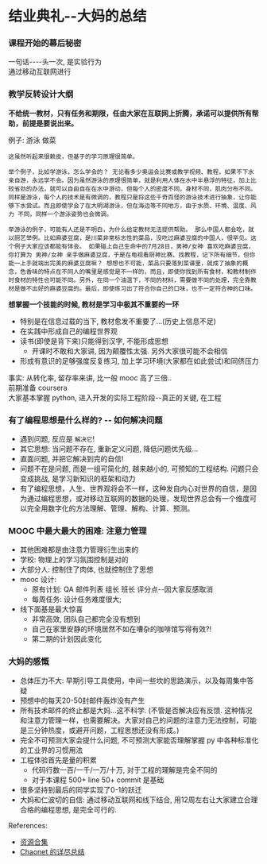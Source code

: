 # 结业典礼--大妈的总结

### 课程开始的幕后秘密

一句话----头一次, 是实验行为   
通过移动互联网进行

### 教学反转设计大纲
**不给统一教材，只有任务和期限，任由大家在互联网上折腾，承诺可以提供所有帮助，前提是要说出来。**

例子: 游泳 做菜

```
这虽然听起来很赖皮，但基于的学习原理很简单。

举个例子，比如学游泳，怎么学会的？ 无论看多少奥运会比赛或教学视频、教程，如果不下水亲自游，永远学不会。因为虽然游泳的原理很简单，就是利用人体在水中半悬浮的特征，加上比较省劲的办法，就可以自由自在在水中游动，但每个人的密度不同，身材不同，肌肉分布不同。同样是游泳，每个人的技术是有微调的，教程只是将这些千奇百怪的游泳技术进行抽象，让你能够下水尝试。而且即使学会了在大明湖游泳，但在海边等不同地方，由于水质、环境、温度、风力 不同，同样一个游泳姿势也会微调。

举游泳的例子，可能有人还是不明白，为什么给定教材无法提供帮助。 那么中国人都会吃，就以厨艺举例。比如麻婆豆腐，是川菜非常标志性的菜品，没吃过麻婆豆腐的中国人，很罕见。这个例子大家应该都能有体会。 如果碰上自己生命中的7月28日，男神/女神 喜欢吃麻婆豆腐，你打算为 男神/女神 亲手做麻婆豆腐，于是在电视看厨神比赛、找教程，记下所有细节，但你能一上手就端出完美的麻婆豆腐嘛？ 想想也不可能，菜品只要落到菜谱里，就成了抽象的概念，色香味的特点在不同人的嘴里是感觉是不一样的，而且，即使你找到所有食材，和教材制作时食材的特性也可能不同。另外，在同一个油温下，不同的材料，需要做不同的处理，完全靠教材是做不出好的麻婆豆腐的。最后，即使练习出了符合你自己的口味，也不一定符合神的口味。
```

**想掌握一个技能的时候, 教材是学习中极其不重要的一环** 

- 特别是在信息过载的当下, 教材愈发不重要了...(历史上信息不足)
- 在实践中形成自己的编程世界观
- 读书(即使是背下来)只能得到汉字, 不能形成思想 
  - 开课时不敢和大家讲, 因为颠覆性太强. 另外大家很可能不会相信
- 形成有意识的足够强度反复练习, 加上学习环境(大家都在如此尝试)和同侪压力

事实: 从转化率, 留存率来讲, 比一般 mooc 高了三倍..   
前期准备 coursera  
大家基本掌握 python, 进入开发的实际工程阶段--真正的关键, 在工程

### 有了编程思想是什么样的? -- 如何解决问题
- 遇到问题, 反应是 `解决它`!
- 其它思想: 当问题不存在, 重新定义问题, 降低问题优先级...
- 直面问题, 并把它解决到完的自信!
- 问题不在是问题, 而是一组可简化的, 越来越小的, 可预知的工程结构. 问题只会变成挑战, 是学习新知识的框架和动力
- 有了编程思想，人生、世界观将会不一样，这种发自内心对世界的自信，是因为通过编程思想，或对移动互联网的数据的处理，发现世界总会有一个维度可以完全用数字化的方法理解、管理、解构、计算、预测。

### MOOC 中最大最大的困难: 注意力管理
  - 其他困难都是由注意力管理衍生出来的
  - 学校: 物理上的学习氛围控制是对的
  - 大部分人: 控制住了肉体, 也就控制住了思想
- mooc 设计: 
  - 原有计划: QA 邮件列表 组长 班长 评分点--因大家反感取消
  - 每周任务: 设计任务难度很大;
- 线下面基是最大惊喜
  - 非常高效, 团队自己都完全没有想到
  - ⾃⼰在家⾥安静的环境居然不如在嘈杂的咖啡馆写得有效?!
  - 第二期的计划因此变化

### 大妈的感慨
- 总体压力不大: 早期引导工具使用，中间一些坎的思路演示，以及每周集中答疑
- 预想中的每天20-50封邮件轰炸没有产生
- 所有技术邮件的终止都是大妈...这不科学. (不管是否解决应有反馈. 这种情况和注意力管理一样，也需要解决。大家对自己的问题的注意力无法控制，可能是三分钟热度，或避开问题，工程思想还没有形成。)
- 完全不可预测大家会提什么问题, 不可预测大家能否理解掌握 py 中各种标准化的工业界的习惯用法
- 工程体验首先是量的积累
  - 代码行数一百/一千/一万/十万, 对于工程的理解是完全不同的
  - 对于本课程 500+ line 50+ commit 是基础
- 很多坚持到最后的同学实现了0-1的跃迁
- 大妈和仁波切的自信: 通过移动互联网和线下结合, 用12周左右让大家建立合理合格的编程思想, 是完全可行的. 

References:  

- [资源合集](http://openmindclub.qiniudn.com/res/tapes/150612-online-close/index.html)
- [Chaonet 的详尽总结](http://chaonet.gitbooks.io/pythoncamp0/content/Chapter-2/Py+last+week.html)